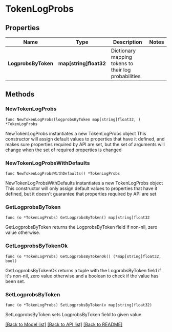 # TokenLogProbs

## Properties

Name | Type | Description | Notes
------------ | ------------- | ------------- | -------------
**LogprobsByToken** | **map[string]float32** | Dictionary mapping tokens to their log probabilities | 

## Methods

### NewTokenLogProbs

`func NewTokenLogProbs(logprobsByToken map[string]float32, ) *TokenLogProbs`

NewTokenLogProbs instantiates a new TokenLogProbs object
This constructor will assign default values to properties that have it defined,
and makes sure properties required by API are set, but the set of arguments
will change when the set of required properties is changed

### NewTokenLogProbsWithDefaults

`func NewTokenLogProbsWithDefaults() *TokenLogProbs`

NewTokenLogProbsWithDefaults instantiates a new TokenLogProbs object
This constructor will only assign default values to properties that have it defined,
but it doesn't guarantee that properties required by API are set

### GetLogprobsByToken

`func (o *TokenLogProbs) GetLogprobsByToken() map[string]float32`

GetLogprobsByToken returns the LogprobsByToken field if non-nil, zero value otherwise.

### GetLogprobsByTokenOk

`func (o *TokenLogProbs) GetLogprobsByTokenOk() (*map[string]float32, bool)`

GetLogprobsByTokenOk returns a tuple with the LogprobsByToken field if it's non-nil, zero value otherwise
and a boolean to check if the value has been set.

### SetLogprobsByToken

`func (o *TokenLogProbs) SetLogprobsByToken(v map[string]float32)`

SetLogprobsByToken sets LogprobsByToken field to given value.



[[Back to Model list]](../README.md#documentation-for-models) [[Back to API list]](../README.md#documentation-for-api-endpoints) [[Back to README]](../README.md)



